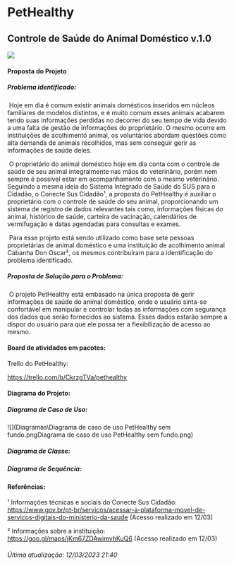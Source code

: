 # PetHealthy

## Controle de Saúde do Animal Doméstico				v.1.0

![](https://camo.githubusercontent.com/96ebfe138ae4b132bba73d52096e1049a9c4619541ed83356de28531aba45a68/68747470733a2f2f66696c65732e656e67616765642e636f6d2e62722f3564623036383736643139363562303030373434303263322f6163636f756e742f3564623036383736643139363562303030373434303263322f514a31706a6d4b55514a47515a524f38554f50565f6c6f676f732d66696e616c2d31342e706e67)

#### Proposta do Projeto

##### Problema identificado: 

​	Hoje em dia é comum existir animais domésticos inseridos em núcleos familiares de modelos distintos, e é muito comum esses animais acabarem tendo suas informações perdidas no decorrer do seu tempo de vida devido a uma falta de gestão de informações do proprietário. O mesmo ocorre em instituições de acolhimento animal, os voluntários abordam questões como alta demanda de animais recolhidos, mas sem conseguir gerir as informações de saúde deles.

​	O proprietário do animal doméstico hoje em dia conta com o controle de saúde de seu animal integralmente nas mãos do veterinário, porém nem sempre é possível estar em acompanhamento com o mesmo veterinário. Seguindo a mesma ideia do Sistema Integrado de Saúde do SUS para o Cidadão, o Conecte Sus Cidadão¹, a proposta do PetHealthy é auxiliar o proprietário com o controle de saúde do seu animal, proporcionando um sistema de registro de dados relevantes tais como, informações físicas do animal, histórico de saúde, carteira de vacinação, calendários de vermifugação e datas agendadas para consultas e exames.

​	Para esse projeto está sendo utilizado como base sete pessoas proprietárias de animal doméstico e uma instituição de acolhimento animal Cabanha Don Oscar², os mesmos contribuíram para a identificação do problema identificado.

 

##### Proposta de Solução para o Problema:

​      O projeto PetHealthy está embasado na única proposta de gerir informações de saúde do animal doméstico, onde o usuário sinta-se confortável em manipular e controlar todas as informações com segurança dos dados que serão fornecidos ao sistema. Esses dados estarão sempre a dispor do usuário para que ele possa ter a flexibilização de acesso ao mesmo. 



#### Board de atividades em pacotes:

Trello do PetHealthy:

 https://trello.com/b/CkrzgTVa/pethealthy

 

#### Diagrama do Projeto:

##### Diagrama de Caso de Uso:

![](Diagramas\Diagrama de caso de uso PetHealthy sem fundo.pngDiagrama de caso de uso PetHealthy sem fundo.png)

##### Diagrama de Classe:



##### Diagrama de Sequência:



 

 

#### Referências:

¹ Informações técnicas e sociais do Conecte Sus Cidadão: https://www.gov.br/pt-br/servicos/acessar-a-plataforma-movel-de-servicos-digitais-do-ministerio-da-saude (Acesso realizado em 12/03)

² Informações sobre a instituição: https://goo.gl/maps/jKm67ZDAwimvhKuQ6 (Acesso realizado em 12/03)

 

###### *Última atualização: 12/03/2023 21:40*